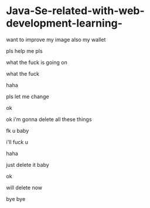 
# Java-Se-related-with-web-development-learning-

want to improve my image also my wallet 

pls help me pls

what the fuck is going  on

what the fuck

haha

pls let me change

ok

ok i'm gonna delete all these things

fk u baby

i'll fuck u


haha

just delete it baby

ok

will delete now 

bye bye
